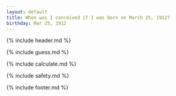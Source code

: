 ```yaml
---
layout: default
title: When was I conceived if I was born on March 25, 1912?
birthday: Mar 25, 1912
---
```


{% include header.md %}

{% include guess.md %}

{% include calculate.md %}

{% include safety.md %}

{% include footer.md %}



